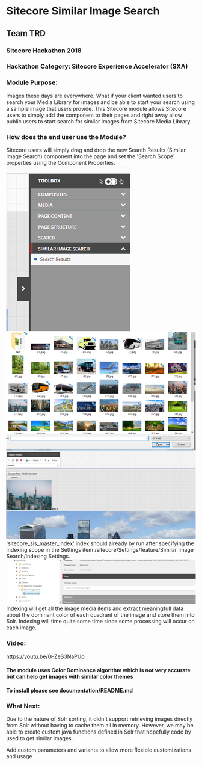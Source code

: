 # Sitecore Similar Image Search
## Team TRD
### Sitecore Hackathon 2018
### Hackathon Category: Sitecore Experience Accelerator (SXA)

### Module Purpose:
Images these days are everywhere. What if your client wanted users to search your Media Library for images and be able to start your search using a sample image that users provide.
This Sitecore module allows Sitecore users to simply add the component to their pages and right away allow public users to start search for similar images from Sitecore Media Library.

### How does the end user use the Module?
Sitecore users will simply drag and drop the new Search Results (Similar Image Search) component into the page and set the 'Search Scope' properties using the Component Properties.
![SXA ToolBox](documentation/images/Toolbox.PNG?raw=true "SXA ToolBox")
![Upload](documentation/images/upload.PNG?raw=true "Upload")
![Results](documentation/images/SXAOutput.PNG?raw=true "Results")
'sitecore_sis_master_index' index should already by run after specifying the indexing scope in the Settings item /sitecore/Settings/feature/Similar Image Search/Indexing Settings.
![Settings](documentation/images/Settings.PNG?raw=true "Settings")
Indexing will get all the image media items and extract meaningfull data about the dominant color of each quadrant of the image and store them into Solr. Indexing will time quite some time since some processing will occur on each image.

### Video:
https://youtu.be/G-ZeS3NaPUo

#### The module uses Color Dominance algorithm which is not very accurate but can help get images with similar color themes
#### To install please see documentation/README.md
### What Next:
Due to the nature of Solr sorting, it didn't support retrieving images directly from Solr without having to cache them all in memory. However, we may be able to create custom java functions defined in Solr that hopefully code by used to get similar images.

Add custom parameters and variants to allow more flexible customizations and usage
